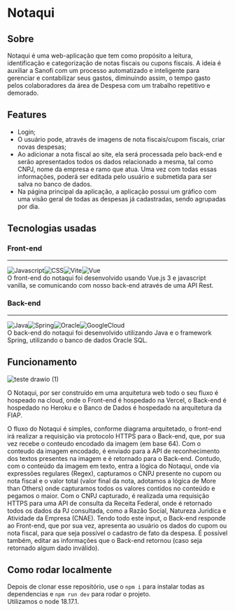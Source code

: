 # Notaqui

## Sobre
Notaqui é uma web-aplicação que tem como propósito a leitura, identificação e categorização de notas fiscais ou cupons fiscais. A ideia é auxiliar a Sanofi com um processo automatizado e inteligente para gerenciar e contabilizar seus gastos, diminuindo assim, o tempo gasto pelos colaboradores da área de Despesa com um trabalho repetitivo e demorado.

## Features
- Login;
- O usuário pode, através de imagens de nota fiscais/cupom fiscais, criar novas despesas;
- Ao adicionar a nota fiscal ao site, ela será processada pelo back-end e serão apresentados todos os dados relacionado a mesma, tal como CNPJ, nome da empresa e ramo que atua. Uma vez com todas essas informações, poderá ser editada pelo usuário e submetida para ser salva no banco de dados.
- Na página principal da aplicação, a aplicação possui um gráfico com uma visão geral de todas as despesas já cadastradas, sendo agrupadas por dia.

## Tecnologias usadas

### Front-end
----
 <div style="display:flex">
    <a><img src="https://img.shields.io/badge/JavaScript-F7DF1E?style=for-the-badge&logo=javascript&logoColor=black" alt="Javascript"/></a>
 <a>
   <img src="https://img.shields.io/badge/CSS-239120?&style=for-the-badge&logo=css3&logoColor=white" alt="CSS"/>
  </a>   
 <a>
   <img src="https://img.shields.io/badge/vite-%23646CFF.svg?style=for-the-badge&logo=vite&logoColor=white" alt="Vite"/>
  </a>
 <a>
   <img src="https://img.shields.io/badge/vuejs-%2335495e.svg?style=for-the-badge&logo=vuedotjs&logoColor=%234FC08D" alt="Vue"/>
  </a>  
</div>
O front-end do notaqui foi desenvolvido usando Vue.js 3 e javascript vanilla, se comunicando com nosso back-end através de uma API Rest.

### Back-end
----
<div style="display:flex">
 <a><img src="https://img.shields.io/badge/java-%23ED8B00.svg?style=for-the-badge&logo=openjdk&logoColor=white" alt="Java" /></a>
 <a><img src="https://img.shields.io/badge/spring-%236DB33F.svg?style=for-the-badge&logo=spring&logoColor=white" alt="Spring"/></a>
 <a><img src="https://img.shields.io/badge/Oracle-F80000?style=for-the-badge&logo=oracle&logoColor=white" alt="Oracle"/></a>
 <a><img src="https://img.shields.io/badge/GoogleCloud-%234285F4.svg?style=for-the-badge&logo=google-cloud&logoColor=white" alt="GoogleCloud"/></a>
</div>
O back-end do notaqui foi desenvolvido utilizando Java e o framework Spring, utilizando o banco de dados Oracle SQL.

## Funcionamento

![teste drawio (1)](https://github.com/nathborges/notaqui-frontend/assets/84536972/f3729aea-3328-4cca-afad-9a0333a57769)

O Notaqui, por ser construído em uma arquitetura web todo o seu fluxo é hospeado na cloud, onde o Front-end é hospedado na Vercel, o Back-end é hospedado no Heroku e o Banco de Dados é hospedado na arquitetura da FIAP.

O fluxo do Notaqui é simples, conforme diagrama arquitetado, o front-end irá realizar a requisição via protocolo HTTPS para o Back-end, que, por sua vez recebe o conteudo encodado da imagem (em base 64). Com o conteudo da imagem encodado, é enviado para a API de reconhecimento dos textos presentes na imagem e é retornado para o Back-end. Contudo, com o conteúdo da imagem em texto, entra a lógica do Notaqui, onde via expressões regulares (Regex), capturamos o CNPJ presente no cupom ou nota fiscal e o valor total (valor final da nota, adotamos a lógica de More than Others) onde capturamos todos os valores contidos no conteúdo e pegamos o maior. Com o CNPJ capturado, é realizada uma requisição HTTPS para uma API de consulta da Receita Federal, onde é retornado todos os dados da PJ consultada, como a Razão Social, Natureza Juridica e Atividade da Empresa (CNAE). Tendo todo este input, o Back-end responde ao Front-end, que por sua vez, apresenta ao usuário os dados do cupom ou nota fiscal, para que seja possível o cadastro de fato da despesa. É possível também, editar as informações que o Back-end retornou (caso seja retornado algum dado inválido).

## Como rodar localmente
Depois de clonar esse repositório, use o `npm i` para instalar todas as dependencias e `npm run dev` para rodar o projeto.
<br>Utilizamos o node 18.17.1.</br>



  

